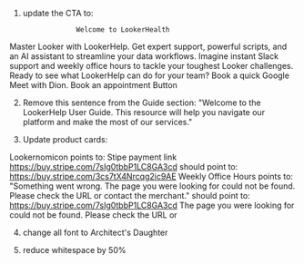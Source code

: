 1. update the CTA to: 

					Welcome to LookerHealth
Master Looker with LookerHelp. Get expert support, powerful scripts, and an AI assistant to streamline your data workflows. Imagine instant Slack support and weekly office hours to tackle your toughest Looker challenges. Ready to see what LookerHelp can do for your team? Book a quick Google Meet with Dion.
					Book an appointment Button

2. Remove this sentence from the Guide section: 
"Welcome to the LookerHelp User Guide. This resource will help you navigate our platform and make the most of our services."

3. Update product cards:

Lookernomicon
	points to: Stipe payment link https://buy.stripe.com/7sIg0tbbP1LC8GA3cd
	should point to: https://buy.stripe.com/3cs7tX4Nrcqg2ic9AE 
Weekly Office Hours
	points to: "Something went wrong. The page you were looking for could not be found. Please check the URL or contact the merchant."
	should point to: https://buy.stripe.com/7sIg0tbbP1LC8GA3cd 
The page you were looking for could not be found. Please check the URL or 

4. change all font to Architect's Daughter

5. reduce whitespace by 50%
